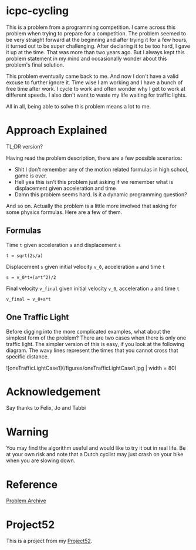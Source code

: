 # icpc-cycling
This is a problem from a programming competition. I came across this problem
when trying to prepare for a competition. The problem seemed to be very
straight forward at the beginning and after trying it for a few hours, it
turned out to be super challenging. After declaring it to be too hard, I gave
it up at the time. That was more than two years ago. But I always kept this
problem statement in my mind and occasionally wonder about this problem's final
solution.

This problem eventually came back to me. And now I don't have a valid excuse to
further ignore it. Time wise I am working and I have a bunch of free time after
work. I cycle to work and often wonder why I get to work at different speeds. I
also don't want to waste my life waiting for traffic lights.

All in all, being able to solve this problem means a lot to me.

# Approach Explained
TL;DR version?

Having read the problem description, there are a few possible scenarios:

- Shit I don't remember any of the motion related formulas in high school, game
  is over.
- Hell yea this isn't this problem just asking if we remember what is
  displacement given acceleration and time
- Damn this problem seems hard. Is it a dynamic programming question?

And so on. Actually the problem is a little more involved that asking for some
physics formulas. Here are a few of them.

## Formulas
Time `t` given acceleration `a` and displacement `s`

```
t = sqrt(2s/a)
```

Displacement `s` given initial velocity `v_0`, acceleration `a` and time `t`

```
s = v_0*t+(a*t^2)/2
```

Final velocity `v_final` given initial velocity `v_0`, acceleration `a` and
time `t`

```
v_final = v_0+a*t
```

## One Traffic Light
Before digging into the more complicated examples, what about the simplest form
of the problem? There are two cases when there is only one traffic light. The
simpler version of this is easy, if you look at the following diagram. The wavy
lines represent the times that you cannot cross that specific distance.

![oneTrafficLightCase1](/figures/oneTrafficLightCase1.jpg | width = 80)

# Acknowledgement
Say thanks to Felix, Jo and Tabbi

# Warning
You may find the algorithm useful and would like to try it out in real life. Be
at your own risk and note that a Dutch cyclist may just crash on your bike when
you are slowing down.

# Reference
[Problem Archive](https://icpcarchive.ecs.baylor.edu/index.php?option=com_onlinejudge&Itemid=8&category=569&page=show_problem&problem=4279)

# Project52
This is a project from my [Project52](https://github.com/jutkko/project52).
